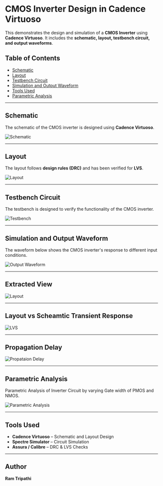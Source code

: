 # CMOS Inverter Design in Cadence Virtuoso  

This demonstrates the design and simulation of a **CMOS Inverter** using **Cadence Virtuoso**. It includes the **schematic, layout, testbench circuit, and output waveforms**.  

## Table of Contents  
- [Schematic](#schematic)  
- [Layout](#layout)  
- [Testbench Circuit](#testbench-circuit)  
- [Simulation and Output Waveform](#simulation-and-output-waveform)  
- [Tools Used](#tools-used)  
- [Parametric Analysis](#Parametric-Analysis)
---

## Schematic  
The schematic of the CMOS inverter is designed using **Cadence Virtuoso**.  

![Schematic](inverter.png)  

---

## Layout  
The layout follows **design rules (DRC)** and has been verified for **LVS**.  

![Layout](layoutview.png)  

---

## Testbench Circuit  
The testbench is designed to verify the functionality of the CMOS inverter.  

![Testbench](sim.png)  

---

## Simulation and Output Waveform  
The waveform below shows the CMOS inverter's response to different input conditions.  

![Output Waveform](Output_Record.png)  

---

## Extracted View 
  

![Layout](Extracted_View.png)  

---

## Layout vs Scheamtic Transient Response  
  

![LVS](LAYOUT_VS_SCHEMATIC_TR_RESPONSE.png)  

---
## Propagation Delay  
  

![Propataion Delay](Propgation_Delay_inADE_XL.png)  

---
## Parametric Analysis
Parametric Analysis of Inverter Circuit by varying Gate width of PMOS and NMOS.

![Parametric Analysis](Parametric_Analysis_of_CMOS_Inv.png)

---
## Tools Used  
- **Cadence Virtuoso** – Schematic and Layout Design  
- **Spectre Simulator** – Circuit Simulation  
- **Assura / Calibre** – DRC & LVS Checks  

---

## Author  
**Ram Tripathi**  
